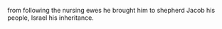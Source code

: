 from following the nursing ewes he brought him to shepherd Jacob his people, Israel his inheritance.

